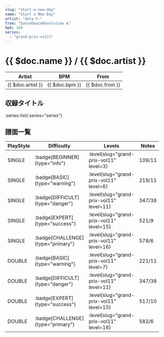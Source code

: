 ```yaml
---
slug: "start-a-new-day"
name: "Start a New Day"
artist: "Sota F."
from: "DanceDanceRevolution A"
bpm: 168
series:
  - "grand-prix-vol11"
---
```


# {{ $doc.name }} / {{ $doc.artist }}

|Artist|BPM|From|
|------|---|----|
|{{ $doc.artist }}|{{ $doc.bpm }}|{{ $doc.from }}|

## 収録タイトル

:series-list{:series="series"}

## 譜面一覧

|PlayStyle|Difficulty|Levels|Notes|Movie|
|---------|----------|------|-----|-----|
|SINGLE| :badge[BEGINNER]{type="info"}|<div class="field is-grouped is-grouped-multiline"> :level{slug="grand-prix-vol11" level=3}</div>|109/11||
|SINGLE| :badge[BASIC]{type="warning"}|<div class="field is-grouped is-grouped-multiline"> :level{slug="grand-prix-vol11" level=6}</div>|219/11||
|SINGLE| :badge[DIFFICULT]{type="danger"}|<div class="field is-grouped is-grouped-multiline"> :level{slug="grand-prix-vol11" level=11}</div>|347/38||
|SINGLE| :badge[EXPERT]{type="success"}|<div class="field is-grouped is-grouped-multiline"> :level{slug="grand-prix-vol11" level=15}</div>|521/9||
|SINGLE| :badge[CHALLENGE]{type="primary"}|<div class="field is-grouped is-grouped-multiline"> :level{slug="grand-prix-vol11" level=16}</div>|578/6||
|DOUBLE| :badge[BASIC]{type="warning"}|<div class="field is-grouped is-grouped-multiline"> :level{slug="grand-prix-vol11" level=7}</div>|221/11||
|DOUBLE| :badge[DIFFICULT]{type="danger"}|<div class="field is-grouped is-grouped-multiline"> :level{slug="grand-prix-vol11" level=11}</div>|347/38||
|DOUBLE| :badge[EXPERT]{type="success"}|<div class="field is-grouped is-grouped-multiline"> :level{slug="grand-prix-vol11" level=15}</div>|517/10||
|DOUBLE| :badge[CHALLENGE]{type="primary"}|<div class="field is-grouped is-grouped-multiline"> :level{slug="grand-prix-vol11" level=16}</div>|582/6||
